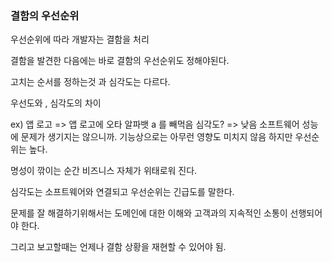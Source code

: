 ### 결함의 우선순위

우선순위에 따라 개발자는 결함을 처리

결함을 발견한 다음에는 바로 결함의 우선순위도 정해야된다.

고치는 순서를 정하는것 과 심각도는 다르다.

우선도와 , 심각도의 차이

ex) 앱 로고 => 앱 로고에 오타 알파뱃 a 를 빼먹음 심각도? => 낮음 소프트웨어 성능에 문제가 생기지는 않으니까. 기능상으로는 아무런 영향도 미치지 않음 하지만 우선순위는 높다.

명성이 깎이는 순간 비즈니스 자체가 위태로워 진다.

심각도는 소프트웨어와 연결되고 우선순위는 긴급도를 말한다.

문제를 잘 해결하기위해서는 도메인에 대한 이해와 고객과의 지속적인 소통이 선행되어야 한다.

그리고 보고할때는 언제나 결함 상황을 재현할 수 있어야 됨.
